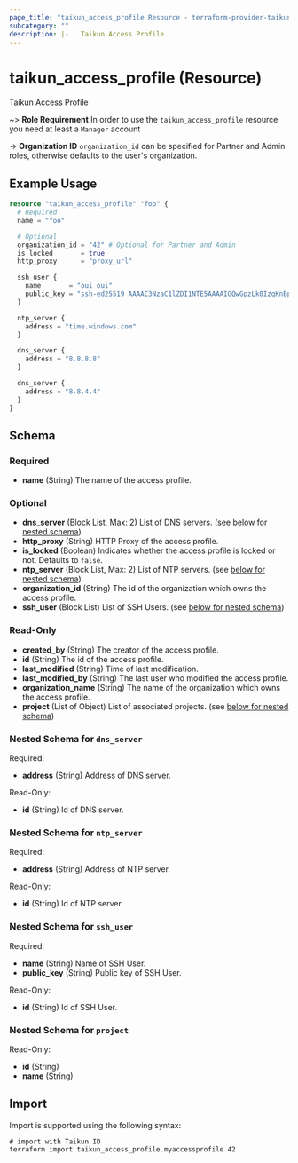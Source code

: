 ```yaml
---
page_title: "taikun_access_profile Resource - terraform-provider-taikun"
subcategory: ""
description: |-   Taikun Access Profile
---
```


# taikun_access_profile (Resource)

Taikun Access Profile

~> **Role Requirement** In order to use the `taikun_access_profile` resource you need at least a `Manager` account

-> **Organization ID** `organization_id` can be specified for Partner and Admin roles, otherwise defaults to the user's
organization.

## Example Usage

```terraform
resource "taikun_access_profile" "foo" {
  # Required
  name = "foo"

  # Optional
  organization_id = "42" # Optional for Partner and Admin
  is_locked       = true
  http_proxy      = "proxy_url"

  ssh_user {
    name       = "oui oui"
    public_key = "ssh-ed25519 AAAAC3NzaC1lZDI1NTE5AAAAIGQwGpzLk0IzqKnBpaHqecLA+X4zfHamNe9Rg3CoaXHF :oui_oui:"
  }

  ntp_server {
    address = "time.windows.com"
  }

  dns_server {
    address = "8.8.8.8"
  }

  dns_server {
    address = "8.8.4.4"
  }
}
```

<!-- schema generated by tfplugindocs -->
## Schema

### Required

- **name** (String) The name of the access profile.

### Optional

- **dns_server** (Block List, Max: 2) List of DNS servers. (see [below for nested schema](#nestedblock--dns_server))
- **http_proxy** (String) HTTP Proxy of the access profile.
- **is_locked** (Boolean) Indicates whether the access profile is locked or not. Defaults to `false`.
- **ntp_server** (Block List, Max: 2) List of NTP servers. (see [below for nested schema](#nestedblock--ntp_server))
- **organization_id** (String) The id of the organization which owns the access profile.
- **ssh_user** (Block List) List of SSH Users. (see [below for nested schema](#nestedblock--ssh_user))

### Read-Only

- **created_by** (String) The creator of the access profile.
- **id** (String) The id of the access profile.
- **last_modified** (String) Time of last modification.
- **last_modified_by** (String) The last user who modified the access profile.
- **organization_name** (String) The name of the organization which owns the access profile.
- **project** (List of Object) List of associated projects. (see [below for nested schema](#nestedatt--project))

<a id="nestedblock--dns_server"></a>
### Nested Schema for `dns_server`

Required:

- **address** (String) Address of DNS server.

Read-Only:

- **id** (String) Id of DNS server.


<a id="nestedblock--ntp_server"></a>
### Nested Schema for `ntp_server`

Required:

- **address** (String) Address of NTP server.

Read-Only:

- **id** (String) Id of NTP server.


<a id="nestedblock--ssh_user"></a>
### Nested Schema for `ssh_user`

Required:

- **name** (String) Name of SSH User.
- **public_key** (String) Public key of SSH User.

Read-Only:

- **id** (String) Id of SSH User.


<a id="nestedatt--project"></a>
### Nested Schema for `project`

Read-Only:

- **id** (String)
- **name** (String)

## Import

Import is supported using the following syntax:

```shell
# import with Taikun ID
terraform import taikun_access_profile.myaccessprofile 42
```
